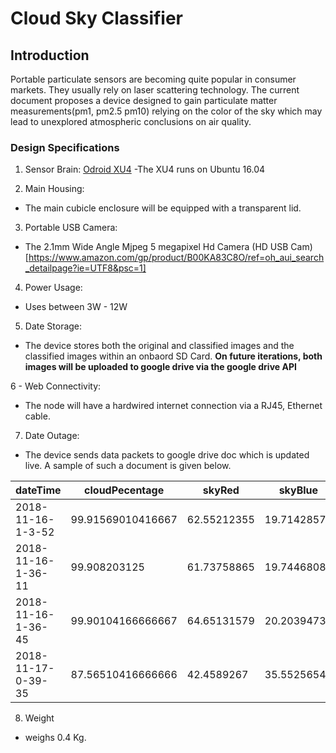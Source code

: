 # Cloud Sky Classifier
## Introduction 
Portable particulate sensors are becoming quite popular in consumer markets. They usually rely on laser scattering technology. The current document proposes a device designed to gain particulate matter measurements(pm1, pm2.5 pm10) relying on the color of the sky which may lead to unexplored atmospheric conclusions on air quality.  

### Design Specifications  

1. Sensor Brain: [Odroid XU4](https://www.hardkernel.com/shop/odroid-xu4/)
-The XU4 runs on Ubuntu 16.04

2. Main Housing:
 -  The main cubicle enclosure will be equipped with a transparent lid.

3. Portable USB Camera: 
 - The 2.1mm Wide Angle Mjpeg 5 megapixel Hd Camera
   (HD USB Cam)[https://www.amazon.com/gp/product/B00KA83C8O/ref=oh_aui_search_detailpage?ie=UTF8&psc=1]

4. Power Usage:
- Uses between 3W - 12W

5. Date Storage: 
- The device stores both the original and classified images and the classified images within an onbaord SD Card.
 **On future iterations, both images will be uploaded to google drive via the google drive API**

6 - Web Connectivity: 
- The node will have a hardwired internet connection via a RJ45, Ethernet cable. 

7. Date Outage: 
- The device sends data packets to google drive doc which is updated live. A sample of such a document is given below.

| dateTime           | cloudPecentage    | skyRed      | skyBlue     | skyGreen    | cloudRed    | cloudGreen  | cloudBlue   |
|--------------------|-------------------|-------------|-------------|-------------|-------------|-------------|-------------|
| 2018-11-16-1-3-52  | 99.91569010416667 | 62.55212355 | 19.71428571 | 9.38996139  | 206.7500106 | 164.4323958 | 163.6759312 |
| 2018-11-16-1-36-11 | 99.908203125      | 61.73758865 | 19.74468085 | 8.783687943 | 205.9728234 | 163.5578037 | 163.3365068 |
| 2018-11-16-1-36-45 | 99.90104166666667 | 64.65131579 | 20.20394737 | 8.190789474 | 206.1724232 | 163.5491991 | 162.2137793 |
| 2018-11-17-0-39-35 | 87.56510416666666 | 42.4589267  | 35.55256545 | 9.74578534  | 118.6922491 | 112.523855  | 97.73108922 


8. Weight 
- weighs 0.4 Kg.

